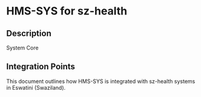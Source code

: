 # HMS-SYS for sz-health

## Description

System Core

## Integration Points

This document outlines how HMS-SYS is integrated with sz-health systems in Eswatini (Swaziland).
